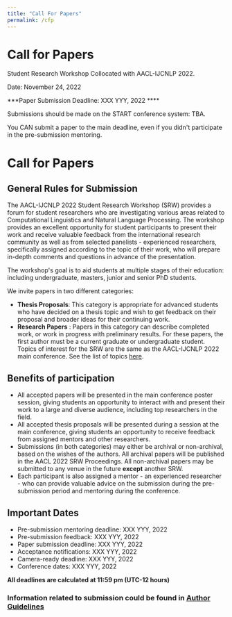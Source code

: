 ```yaml
---
title: "Call For Papers"
permalink: /cfp
---
```



# Call for Papers

Student Research Workshop Collocated with AACL-IJCNLP 2022.

Date: November 24, 2022

***Paper Submission Deadline: XXX YYY, 2022 ****

Submissions should be made on the START conference system: TBA. <!-- https://www.softconf.com/aacl-ijcnlp2020/SRW/ -->

You CAN submit a paper to the main deadline, even if you didn't participate in the pre-submission mentoring.

# Call for Papers
## General Rules for Submission
The AACL-IJCNLP 2022 Student Research Workshop (SRW) provides a forum for student researchers who are investigating various areas related to Computational Linguistics and Natural Language Processing. The workshop provides an excellent opportunity for student participants to present their work and receive valuable feedback from the international research community as well as from selected panelists - experienced researchers, specifically assigned according to the topic of their work, who will prepare in-depth comments and questions in advance of the presentation.

The workshop's goal is to aid students at multiple stages of their education: including undergraduate, masters, junior and senior PhD students.

We invite papers in two different categories:
- __Thesis Proposals__: This category is appropriate for advanced students who have decided on a thesis topic and wish to get feedback on their proposal and broader ideas for their continuing work.
- __Research Papers__ : Papers in this category can describe completed work, or work in progress with preliminary results. For these papers, the first author must be a current graduate or undergraduate student.
Topics of interest for the SRW are the same as the AACL-IJCNLP 2022 main conference. See the list of topics [here](https://www.aacl2022.org/Submission/paper#h.vrp39llw544p).

## Benefits of participation

- All accepted papers will be presented in the main conference poster session, giving students an opportunity to interact with and present their work to a large and diverse audience, including top researchers in the field.
- All accepted thesis proposals will be presented during a session at the main conference, giving students an opportunity to receive feedback from assigned mentors and other researchers.
- Submissions (in both categories) may either be archival or non-archival, based on the wishes of the authors. All archival papers will be published in the AACL 2022 SRW Proceedings. All non-archival papers may be submitted to any venue in the future __except__ another SRW.
- Each participant is also assigned a mentor - an experienced researcher - who can provide valuable advice on the submission during the pre-submission period and mentoring during the conference.

## Important Dates
- Pre-submission mentoring deadline: XXX YYY, 2022
- Pre-submission feedback: XXX YYY, 2022
- Paper submission deadline: XXX YYY, 2022
- Acceptance notifications: XXX YYY, 2022
- Camera-ready deadline: XXX YYY, 2022
- Conference dates: XXX YYY, 2022


__All deadlines are calculated at 11:59 pm (UTC-12 hours)__

### Information related to submission could be found in [Author Guidelines](/author)

